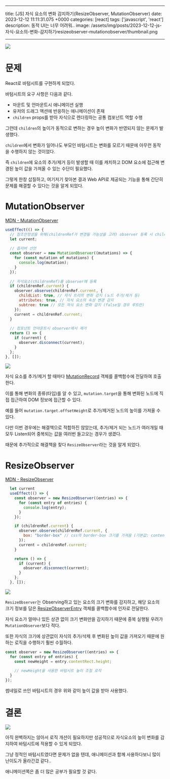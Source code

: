 

---
title: [JS] 자식 요소의 변화 감지하기(ResizeObserver, MutationObserver)
date: 2023-12-12 11:11:31.075 +0000
categories: [react]
tags: ['javascript', 'react']
description: 동적 UI는 너무 어려워..
image: /assets/img/posts/2023-12-12-js-자식-요소의-변화-감지하기resizeobserver-mutationobserver/thumbnail.png

---

![](/assets/img/posts/2023-12-12-js-자식-요소의-변화-감지하기resizeobserver-mutationobserver/img0.png)

# 문제

React로 바텀시트를 구현하게 되었다.

바텀시트의 요구 사항은 다음과 같다.
- 마운트 및 언마운트시 애니메이션 실행
- 유저의 드래그 액션에 반응하는 애니메이션이 존재
- `children` props를 받아 자식으로 렌더링하는 공통 컴포넌트 역할 수행

그런데 `children`의 높이가 동적으로 변하는 경우
높이 변화가 반영되지 않는 문제가 발생했다.

`children`에서 변화가 일어나도 부모인 바텀시트는 변화를 모르기 때문에 아무런 동작을 수행하지 않는 것이었다.

즉 `children`에 요소의 추가/제거 등이 발생할 때 이를 캐치하고 DOM 요소에 접근해 변경된 높이 값을 가져올 수 있는 수단이 필요했다.

그렇게 한창 삽질하고, 여기저기 찾아본 결과
Web API로 제공되는 기능을 통해 간단히 문제를 해결할 수 있다는 것을 알게 되었다.

# MutationObserver

[MDN - MutationObserver](https://developer.mozilla.org/ko/docs/Web/API/MutationObserver)

```javascript
useEffect(() => {
  // 참조안정성을 위해(childrenRef가 변경될 가능성을 고려) observer 등록 시 childrenRef를 저장하는 변수
  let current;
  
  // 옵저버 선언
  const observer = new MutationObserver((mutations) => {
    for (const mutation of mutations) {
      console.log(mutation);
    }
  });
  
  // 자식요소(childrenRef)를 observer에 등록
  if (childrenRef.current) {
    observer.observe(childrenRef.current, {
      childList: true, // 자식 트리의 변화 감지 (노드 추가/제거 등)
      attributes: true, // 자식 요소의 속성 변경 감지
      subtree: true // 모든 자식 요소 변화 감지 (false일 경우 루트만)
    });
    current = childrenRef.current;
  }
  
  // 컴포넌트 언마운트시 observer에서 제거
  return () => {
    if (current) {
      observer.disconnect(current);
    }
  }; 
}, []);
```

![](/assets/img/posts/2023-12-12-js-자식-요소의-변화-감지하기resizeobserver-mutationobserver/img1.png)

자식 요소를 추가/제거 할 때마다 [MutationRecord](https://developer.mozilla.org/en-US/docs/Web/API/MutationRecord) 객체를 콜백함수에 전달하여 호출한다.

이를 통해 변화의 종류(타입)를 알 수 있고, `mutation.target`을 통해 변화된 노드에 직접 접근하여 DOM 정보에 접근할 수 있다.

예를 들어 `mutation.target.offsetHeight`로 추가/제거된 노드의 높이를 가져올 수 있다.

다만 이번 경우에는 해결책으로 적합하진 않았는데, 추가/제거 되는 노드가 여러개일 때 모두 Listen되어 중복되는 값을 여러번 들고오는 경우가 생겼다.

때문에 추가적으로 해결책을 찾다 `ResizeObserver`라는 것을 알게 되었다.

# ResizeObserver

[MDN - ResizeObserver](https://developer.mozilla.org/en-US/docs/Web/API/ResizeObserver)

```javascript
  let current
  useEffect(() => {
    const observer = new ResizeObserver((entries) => {
      for (const entry of entries) {
        console.log(entry);
      }
    });

    if (childrenRef.current) {
      observer.observe(childrenRef.current, {
        box: "border-box" // css의 border-box 크기를 가져옴 (기본값: content-box)
      });
      current = childrenRef.current;
    }

    return () => {
      if (current) {
        observer.disconnect(current);
      }
    };
  }, []);
```

![](/assets/img/posts/2023-12-12-js-자식-요소의-변화-감지하기resizeobserver-mutationobserver/img2.png)

`ResizeObserver`는 Observing하고 있는 요소의 크기 변화를 감지하고, 해당 요소의 크기 정보를 담은 [ResizeObserverEntry](https://developer.mozilla.org/en-US/docs/Web/API/ResizeObserverEntry) 객체를 콜백함수에 인자로 전달한다.

자식 요소가 얼마나 있든 상관 없이 크기 변화만을 감지하기 때문에 중복 실행될 우려가 `MutationObserver`보다 적다.

또한 자식의 크기에 상관없이 자식의 추가/삭제 후 변화된 높이 값을 가져오기 때문에 원하는 로직을 수행하기 훨씬 수월하다.

```javascript
const observer = new ResizeObserver((entries) => {
  for (const entry of entries) {
    const newHeight = entry.contentRect.height;
    
    // newHeight을 사용한 바텀시트 높이 조절 로직
  }
});
```

썸네일로 쓰인 바텀시트의 경우 위와 같이 높이 값을 받아 사용했다.

# 결론

![](/assets/img/posts/2023-12-12-js-자식-요소의-변화-감지하기resizeobserver-mutationobserver/img0.png)

아직 완벽하지는 않아서 로직 개션이 필요하지만
성공적으로 자식요소의 높이 변화를 감지하여 바텀시트에 적용할 수 있게 되었다.

그냥 정적인 바텀시트였다면 문제가 없을 텐데, 애니메이션과 함께 사용하다보니 많이 난이도가 올라간겄 같다..

애니메이션쪽은 좀 더 많은 공부가 필요할 것 같다.

        